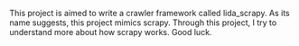 This project is aimed to write a crawler framework called lida_scrapy. As its name suggests, this project mimics scrapy. Through this project, I try to understand more about how scrapy works. Good luck.